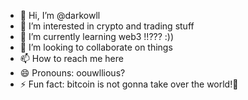 - 👋 Hi, I’m @darkowll 
- 👀 I’m interested in crypto and trading stuff 
- 🌱 I’m currently learning web3 !!??? :))
- 💞️ I’m looking to collaborate on things
- 📫 How to reach me here 
- 😄 Pronouns: oouwllious?
- ⚡ Fun fact: bitcoin is not gonna take over the world!👀

<!---
darkowll/darkowll is a ✨ special ✨ repository because its `README.md` (this file) appears on your GitHub profile.
You can click the Preview link to take a look at your changes.
--->
